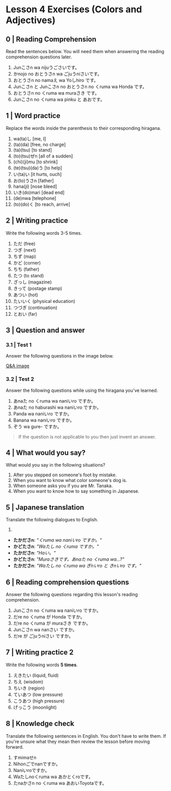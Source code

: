 # Lesson 4 Exercises (Colors and Adjectives)

## 0 | Reading Comprehension

Read the sentences below. You will need them when answering the reading comprehension questions later.

1. Junこさn wa nijuうごさいです。
2. かnojo no おとうさn wa ごjuうniさいです。
3. おとうさn no namaえ wa Yoしhiro です。
4. Junこさn と Junこさn no おとうさn no くruma wa Honda です。
5. おとうさn no くruma wa muraさき です。
6. Junこさn no くruma wa pinku と あおです。

## 1 | Word practice

Replace the words inside the parenthesis to their corresponding hiragana.

1. wa(ta)し [me, I]
2. (ta)(da) [free, no charge]
3. (ta)(tsu) [to stand]
4. (to)(tsu)ぜn [all of a sudden]
5. (chi)(ji)mu [to shrink]
6. (te)(tsu)(da)う [to help]
7. い(ta)い [it hurts, ouch]
8. お(to)うさn [father]
9. hana(ji) [nose bleed]
10. いき(do)mari [dead end]
11. (de)nwa [telephone]
12. (to)(do)く [to reach, arrive]

## 2 | Writing practice

Write the following words 3-5 times.

1. ただ (free)
2. つぎ (next)
3. ちず (map)
4. かど (corner)
5. ちち (father)
6. たつ (to stand)
7. ざっし (magazine)
8. きって (postage stamp)
9. あつい (hot)
10. たいいく (physical education)
11. つづぎ (continuation)
12. とおい (far)

## 3 | Question and answer

### 3.1 | Test 1

Answer the following questions in the image below.

[Q&A image](images/l4.jpg)

### 3.2 | Test 2

Answer the following questions while using the hiragana you've learned.

1. あnaた no くruma wa naniいro ですか。
2. あnaた no haburashi wa naniいro ですか。
3. Panda wa naniいro ですか。
4. Banana wa naniいro ですか。
5. ぞう wa  gure- ですか。

> If the question is not applicable to you then just invent an answer.

## 4 | What would you say?

What would you say in the following situations?

1. After you stepped on someone's foot by mistake.
2. When you want to know what color someone's dog is.
3. When someone asks you if you are Mr. Tanaka.
4. When you want to know how to say something in Japanese.

## 5 | Japanese translation

Translate the following dialogues to English.

1.

- **たかださn**: _"くruma wa naniいro ですか。"_
- **かどたさn**: _"Waたし no くruma ですか。"_
- **たかださn**: _"Haい。"_
- **かどたさn**: _"Muraさきです。あnaた no くruma wa...?"_
- **たかださn**: _"Waたし no くruma wa ぎnいro と きnいro です。"_

## 6 | Reading comprehension questions

Answer the following questions regarding this lesson's reading comprehension.

1. Junこさn no くruma wa naniいro ですか。
2. だre no くruma が Honda ですか。
3. だre no くruma が muraさき ですか。
4. Junこさn wa nanさい ですか。
5. だre が ごjuうniさい ですか。

## 7 | Writing practice 2

Write the following words **5 times**.

1. えきたい (liquid, fluid)
2. ちえ (wisdom)
3. ちいき (region)
4. ていあつ (low pressure)
5. こうあつ (high pressure)
6. げっこう (moonlight)

## 8 | Knowledge check

Translate the following sentences in English. You don't have to write them. If you're unsure what they mean then review the lesson before moving forward.

1. すmimaせn
2. Nihonごでnanですか。
3. Naniいroですか。
4. Waたしnoくruma wa あかとくroです。
5. たnaかさn no くruma wa あおいToyotaです。
